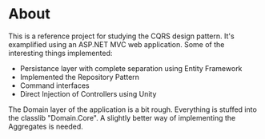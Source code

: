 # About
This is a reference project for studying the CQRS design pattern.
It's examplified using an ASP.NET MVC web application. Some of the
interesting things implemented:

- Persistance layer with complete separation using Entity Framework
- Implemented the Repository Pattern
- Command interfaces
- Direct Injection of Controllers using Unity

The Domain layer of the application is a bit rough. Everything is
stuffed into the classlib "Domain.Core". A slightly better way of
implementing the Aggregates is needed.
